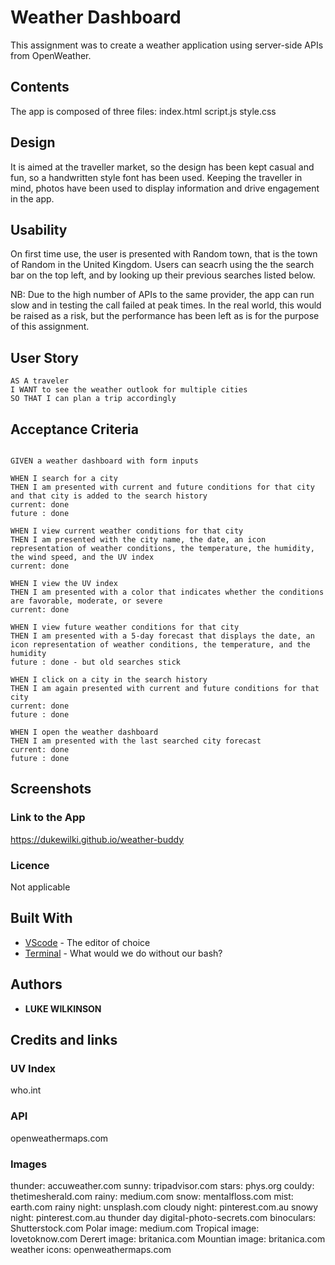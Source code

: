 # Weather Dashboard
This assignment was to create a weather application using server-side APIs from OpenWeather.

## Contents
<p>
The app is composed of three files:
index.html script.js style.css
</p>

## Design
<p>It is aimed at the traveller market, so the design has been kept casual and fun, so a handwritten style font has been used. Keeping the traveller in mind, photos have been used to display information and drive engagement in the app.</p>

## Usability
<p> On first time use, the user is presented with Random town, that is the town of Random in the United Kingdom. Users can seacrh using the the search bar on the top left, and by looking up their previous searches listed below.

NB: Due to the high number of APIs to the same provider, the app can run slow and in testing the call failed at peak times. In the real world, this would be raised as a risk, but the performance has been left as is for the purpose of this assignment.</p>

## User Story
    
```
AS A traveler
I WANT to see the weather outlook for multiple cities
SO THAT I can plan a trip accordingly
```

## Acceptance Criteria

```

GIVEN a weather dashboard with form inputs

WHEN I search for a city
THEN I am presented with current and future conditions for that city and that city is added to the search history
current: done
future : done

WHEN I view current weather conditions for that city
THEN I am presented with the city name, the date, an icon representation of weather conditions, the temperature, the humidity, the wind speed, and the UV index
current: done

WHEN I view the UV index
THEN I am presented with a color that indicates whether the conditions are favorable, moderate, or severe
current: done

WHEN I view future weather conditions for that city
THEN I am presented with a 5-day forecast that displays the date, an icon representation of weather conditions, the temperature, and the humidity
future : done - but old searches stick

WHEN I click on a city in the search history
THEN I am again presented with current and future conditions for that city
current: done
future : done

WHEN I open the weather dashboard
THEN I am presented with the last searched city forecast
current: done
future : done

```

## Screenshots



### Link to the App
https://dukewilki.github.io/weather-buddy

### Licence
Not applicable

## Built With
* [VScode](https://code.visualstudio.com/) - The editor of choice
* [Terminal](https:///) - What would we do without our bash?

## Authors
* **LUKE WILKINSON**

## Credits and links
### UV Index
who.int
### API
openweathermaps.com
### Images
thunder: accuweather.com
sunny: tripadvisor.com
stars: phys.org
couldy: thetimesherald.com
rainy: medium.com
snow: mentalfloss.com
mist: earth.com
rainy night: unsplash.com
cloudy night: pinterest.com.au
snowy night: pinterest.com.au
thunder day digital-photo-secrets.com
binoculars: Shutterstock.com
Polar image: medium.com
Tropical image: lovetoknow.com
Derert image: britanica.com
Mountian image: britanica.com
weather icons: openweathermaps.com
